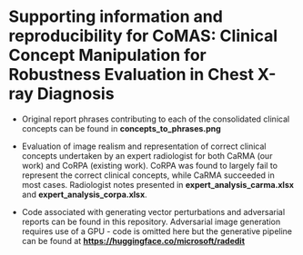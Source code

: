 # Supporting information and reproducibility for CoMAS: Clinical Concept Manipulation for Robustness Evaluation in Chest X-ray Diagnosis

- Original report phrases contributing to each of the consolidated clinical concepts can be found in **concepts_to_phrases.png**

- Evaluation of image realism and representation of correct clinical concepts undertaken by an expert radiologist for both CaRMA (our work) and CoRPA (existing work). CoRPA was found to largely fail to represent the correct clinical concepts, while CaRMA succeeded in most cases. Radiologist notes presented in **expert_analysis_carma.xlsx** and **expert_analysis_corpa.xlsx**.

- Code associated with generating vector perturbations and adversarial reports can be found in this repository. Adversarial image generation requires use of a GPU - code is omitted here but the generative pipeline can be found at **https://huggingface.co/microsoft/radedit**
